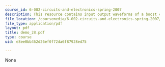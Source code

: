 ```yaml
---
course_id: 6-002-circuits-and-electronics-spring-2007
description: This resource contains input output waveforms of a boost converter.
file_location: /coursemedia/6-002-circuits-and-electronics-spring-2007/e8ee0bb462d26ef0f72da6f87928ed75_demo_28.pdf
file_type: application/pdf
layout: pdf
title: demo_28.pdf
type: course
uid: e8ee0bb462d26ef0f72da6f87928ed75

---
```

None